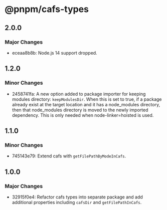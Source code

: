 # @pnpm/cafs-types

## 2.0.0

### Major Changes

- eceaa8b8b: Node.js 14 support dropped.

## 1.2.0

### Minor Changes

- 2458741fa: A new option added to package importer for keeping modules directory: `keepModulesDir`. When this is set to true, if a package already exist at the target location and it has a node_modules directory, then that node_modules directory is moved to the newly imported dependency. This is only needed when node-linker=hoisted is used.

## 1.1.0

### Minor Changes

- 745143e79: Extend cafs with `getFilePathByModeInCafs`.

## 1.0.0

### Major Changes

- 32915f0e4: Refactor cafs types into separate package and add additional properties including `cafsDir` and `getFilePathInCafs`.
